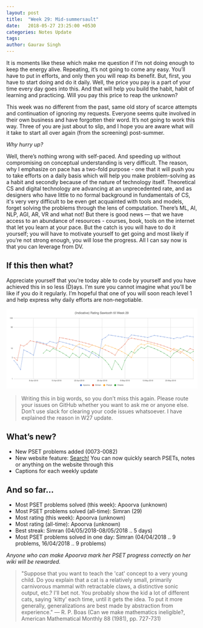 ```yaml
---
layout: post
title:  "Week 29: Mid-summersault"
date:   2018-05-27 23:25:00 +0530
categories: Notes Update
tags:
author: Gaurav Singh
---
```


It is moments like these which make me question if I’m not doing enough to keep the energy alive. Repeating, it’s not going to come any easy. You’ll have to put in efforts, and only then you will reap its benefit. But, first, you have to start doing and do it daily. Well, the price you pay is a part of your time every day goes into this. And that will help you build the habit, habit of learning and practicing. Will you pay this price to reap the unknown? 

This week was no different from the past, same old story of scarce attempts and continuation of ignoring my requests. Everyone seems quite involved in their own business and have forgotten their word. It’s not going to work this way. Three of you are just about to slip, and I hope you are aware what will it take to start all over again (from the screening) post-summer.

*Why hurry up?*

Well, there’s nothing wrong with self-paced. And speeding up without compromising on conceptual understanding is very difficult. The reason, why I emphasize on pace has a two-fold purpose - one that it will push you to take efforts on a daily basis which will help you make problem-solving as a habit and secondly because of the nature of technology itself. Theoretical CS and digital technology are advancing at an unprecedented rate, and as designers who have little to no formal background in fundamentals of CS, it's very very difficult to be even get acquainted with tools and models, forget solving the problems through the lens of computation. There’s ML, AI, NLP, AGI, AR, VR and what not! But there is good news — that we have access to an abundance of resources - courses, book, tools on the internet that let you learn at your pace. But the catch is you will have to do it yourself; you will have to motivate yourself to get going and most likely if you’re not strong enough, you will lose the progress. All I can say now is that you can leverage from DV.

## If this then what?

Appreciate yourself that you’re today able to code by yourself and you have achieved this in so less (D)ays. I’m sure you cannot imagine what you’ll be like if you do it regularly. I’m hopeful that one of you will soon reach level 1 and help express why daily efforts are non-negotiable.

![Figure your pattern](/assets/images/week-29-chart.png)

> Writing this in big words, so you don’t miss this again. Please route your issues on GitHub whether you want to ask me or anyone else. Don’t use slack for clearing your code issues whatsoever. I have explained the reason in W27 update.

## What’s new?
* New PSET problems added (0073-0082)
* New website feature: [Search!](/search) You can now quickly search PSETs, notes or anything on the website through this
* Captions for each weekly update

## And so far…
* Most PSET problems solved (this week): Apoorva (unknown)
* Most PSET problems solved (all-time): Simran (29)
* Most rating (this week): Apoorva (unknown)
* Most rating (all-time): Apoorva (unknown)
* Best streak: Simran (04/05/2018-08/05/2018 .. 5 days)
* Most PSET problems solved in one day: Simran (04/04/2018 .. 9 problems, 16/04/2018 .. 9 problems)

*Anyone who can make Apoorva mark her PSET progress correctly on her wiki will be rewarded.*

> "Suppose that you want to teach the 'cat' concept to a very young child. Do you explain that a cat is a relatively small, primarily carnivorous mammal with retractable claws, a distinctive sonic output, etc.? I'll bet not. You probably show the kid a lot of different cats, saying 'kitty' each time, until it gets the idea. To put it more generally, generalizations are best made by abstraction from experience." — R. P. Boas (Can we make mathematics ineligible?, American Mathematical Monthly 88 (1981), pp. 727-731)
